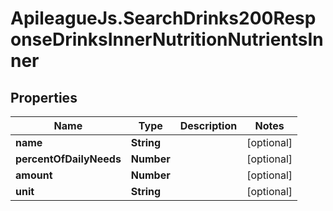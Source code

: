 # ApileagueJs.SearchDrinks200ResponseDrinksInnerNutritionNutrientsInner

## Properties

Name | Type | Description | Notes
------------ | ------------- | ------------- | -------------
**name** | **String** |  | [optional] 
**percentOfDailyNeeds** | **Number** |  | [optional] 
**amount** | **Number** |  | [optional] 
**unit** | **String** |  | [optional] 


